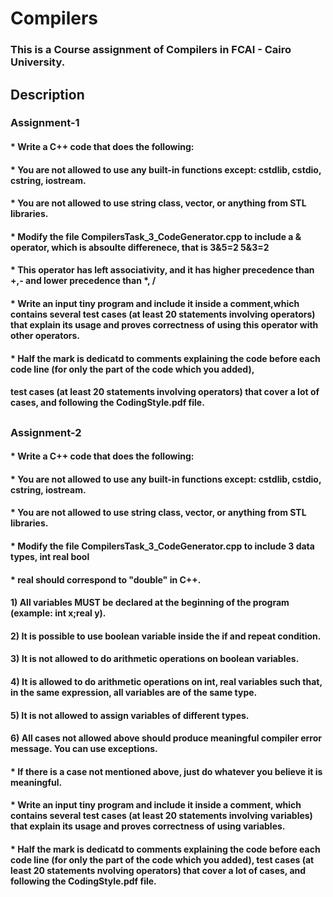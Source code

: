 # Compilers
### This is a Course assignment of Compilers in FCAI - Cairo University.

## Description 

###   Assignment-1
#### * Write a C++ code that does the following:
#### * You are not allowed to use any built-in functions except: cstdlib, cstdio, cstring, iostream.
#### * You are not allowed to use string class, vector, or anything from STL libraries.
#### * Modify the file CompilersTask_3_CodeGenerator.cpp to include a & operator, which is absoulte differenece, that is 3&5=2 5&3=2
#### * This operator has left associativity, and it has higher precedence than +,- and lower precedence than *, /
#### * Write an input tiny program and include it inside a comment,which contains several test cases (at least 20 statements involving operators) that explain its usage and proves        correctness of using this operator with other operators.
#### * Half the mark is dedicatd to comments explaining the code before each code line (for only the part of the code which you added), 
####      test cases (at least 20 statements involving operators) that cover a lot of cases, and following the CodingStyle.pdf file.


##     

### Assignment-2
  
  
#### * Write a C++ code that does the following:
#### * You are not allowed to use any built-in functions except: cstdlib, cstdio, cstring, iostream.
#### * You are not allowed to use string class, vector, or anything from STL libraries.

#### * Modify the file CompilersTask_3_CodeGenerator.cpp to include 3 data types, int real bool
#### * real should correspond to "double" in C++.

#### 1) All variables MUST be declared at the beginning of the program (example: int x;real y).        
#### 2) It is possible to use boolean variable inside the if and repeat condition.                      
#### 3) It is not allowed to do arithmetic operations on boolean variables.

#### 4) It is allowed to do arithmetic operations on int, real variables such that, in the same expression, all variables are of the same type.
#### 5) It is not allowed to assign variables of different types.
#### 6) All cases not allowed above should produce meaningful compiler error message. You can use exceptions.

  
#### * If there is a case not mentioned above, just do whatever you believe it is meaningful.
#### * Write an input tiny program and include it inside a comment, which contains several test cases (at least 20 statements involving variables) that explain its usage and              proves correctness of using variables.
#### * Half the mark is dedicatd to comments explaining the code before each code line (for only the part of the code which you added), test cases (at least 20 statements                nvolving operators) that cover a lot of cases, and following the CodingStyle.pdf file.


  
  

